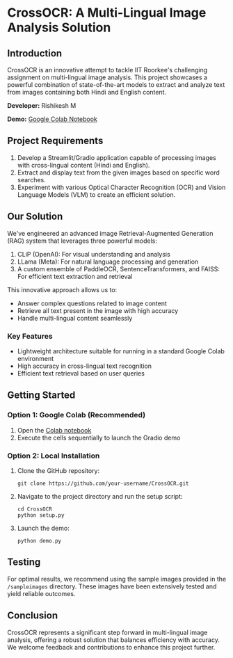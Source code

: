 # CrossOCR: A Multi-Lingual Image Analysis Solution

## Introduction
CrossOCR is an innovative attempt to tackle IIT Roorkee's challenging assignment on multi-lingual image analysis. This project showcases a powerful combination of state-of-the-art models to extract and analyze text from images containing both Hindi and English content.

**Developer:** Rishikesh M

**Demo:** [Google Colab Notebook](https://colab.research.google.com/drive/14rgj1Q8hmTUDlH7c8CAz99X399tzhkKF?usp=sharing)

## Project Requirements
1. Develop a Streamlit/Gradio application capable of processing images with cross-lingual content (Hindi and English).
2. Extract and display text from the given images based on specific word searches.
3. Experiment with various Optical Character Recognition (OCR) and Vision Language Models (VLM) to create an efficient solution.

## Our Solution
We've engineered an advanced image Retrieval-Augmented Generation (RAG) system that leverages three powerful models:

1. CLiP (OpenAI): For visual understanding and analysis
2. LLama (Meta): For natural language processing and generation
3. A custom ensemble of PaddleOCR, SentenceTransformers, and FAISS: For efficient text extraction and retrieval

This innovative approach allows us to:
- Answer complex questions related to image content
- Retrieve all text present in the image with high accuracy
- Handle multi-lingual content seamlessly

### Key Features
- Lightweight architecture suitable for running in a standard Google Colab environment
- High accuracy in cross-lingual text recognition
- Efficient text retrieval based on user queries

## Getting Started

### Option 1: Google Colab (Recommended)
1. Open the [Colab notebook](https://colab.research.google.com/drive/14rgj1Q8hmTUDlH7c8CAz99X399tzhkKF?usp=sharing)
2. Execute the cells sequentially to launch the Gradio demo

### Option 2: Local Installation
1. Clone the GitHub repository:
   ```
   git clone https://github.com/your-username/CrossOCR.git
   ```
2. Navigate to the project directory and run the setup script:
   ```
   cd CrossOCR
   python setup.py
   ```
3. Launch the demo:
   ```
   python demo.py
   ```

## Testing
For optimal results, we recommend using the sample images provided in the `/sampleimages` directory. These images have been extensively tested and yield reliable outcomes.

## Conclusion
CrossOCR represents a significant step forward in multi-lingual image analysis, offering a robust solution that balances efficiency with accuracy. We welcome feedback and contributions to enhance this project further.
